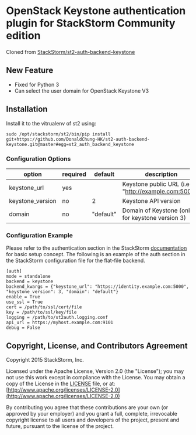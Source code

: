 # OpenStack Keystone authentication plugin for StackStorm Community edition 

Cloned from [StackStorm/st2-auth-backend-keystone](https://github.com/StackStorm/st2-auth-backend-keystone)

## New Feature
- Fixed for Python 3
- Can select the user domain for OpenStack Keystone V3

## Installation
Install it to the vitrualenv of st2 using:
```
sudo /opt/stackstorm/st2/bin/pip install git+https://github.com/DonaldChung-HK/st2-auth-backend-keystone.git@master#egg=st2_auth_backend_keystone
```

### Configuration Options

| option           | required | default   | description                                              |
|------------------|----------|-----------|----------------------------------------------------------|
| keystone_url     | yes      |           | Keystone public URL (i.e. "http://example.com:5000")     |
| keystone_version | no       | 2         | Keystone API version                                     |
| domain           | no       | "default" | Domain of Keystone (only for keystone version 3)                                       |

### Configuration Example

Please refer to the authentication section in the StackStorm
[documentation](http://docs.stackstorm.com) for basic setup concept. The
following is an example of the auth section in the StackStorm configuration file for the flat-file
backend.

```
[auth]
mode = standalone
backend = keystone
backend_kwargs = {"keystone_url": "https://identity.example.com:5000", "keystone_version": 3, "domain": "default"}
enable = True
use_ssl = True
cert = /path/to/ssl/cert/file
key = /path/to/ssl/key/file
logging = /path/to/st2auth.logging.conf
api_url = https://myhost.example.com:9101
debug = False
```

## Copyright, License, and Contributors Agreement

Copyright 2015 StackStorm, Inc.

Licensed under the Apache License, Version 2.0 (the "License"); you may not use this work except in
compliance with the License. You may obtain a copy of the License in the [LICENSE](LICENSE) file,
or at: [http://www.apache.org/licenses/LICENSE-2.0](http://www.apache.org/licenses/LICENSE-2.0)

By contributing you agree that these contributions are your own (or approved by your employer) and 
you grant a full, complete, irrevocable copyright license to all users and developers of the
project, present and future, pursuant to the license of the project.
